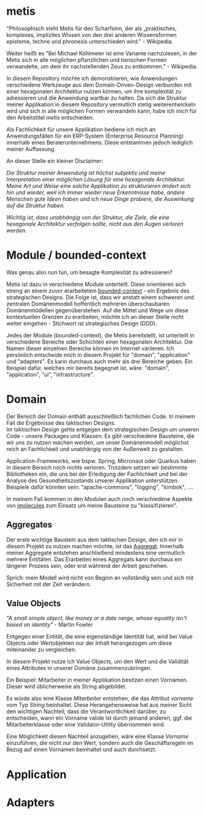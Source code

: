 # metis

"Philosophisch steht Metis für den Scharfsinn, der als „praktisches, komplexes, implizites Wissen von den drei anderen
Wissensformen episteme, techne und phronesis unterschieden wird." - Wikipedia.

Weiter heißt es "Bei Michael Köhlmeier ist eine Variante nachzulesen, in der Metis sich in alle möglichen pflanzlichen
und tierischen Formen verwandelte, um dem ihr nachstellenden Zeus zu entkommen." - Wikipedia.

In diesem Repository möchte ich demonstrieren, wie Anwendungen verschiedene Werkzeuge aus dem Domain-Driven-Design
verbunden mit einer hexagonalen Architektur nutzen können, um ihre komplexität zu adressieren und die Anwendung wartbar
zu halten. Da sich die Struktur meiner Applikation in diesem Repository vermutlich stetig weiterentwickeln wird und sich
in alle möglichen Formen verwandeln kann, habe ich mich für den Arbeitstitel <i>metis</i> entschieden.

Als Fachlichkeit für unsere Applikation bediene ich mich an Anwendungsfällen für ein ERP-System (Enterprise Resource
Planning) innerhalb eines Beraterunternehmens. Diese entstammen jedoch lediglich meiner Auffassung.

An dieser Stelle ein kleiner Disclaimer:

<i>Die Struktur meiner Anwendung ist höchst subjektiv und meine Interpretation einer möglichen Lösung für eine
hexagonale Architektur. Meine Art und Weise eine solche Applikation zu strukturieren ändert sich hin und wieder,
weil ich immer wieder neue Erkenntnisse habe, andere Menschen gute Ideen haben und ich neue Dinge probiere, die
Auswirkung auf die Struktur haben.

Wichtig ist, dass unabhängig von der Struktur, die Ziele, die eine hexagonale Architektur verfolgen sollte, nicht aus
den Augen verloren werden.
</i>

# Module / bounded-context

Was genau also nun tun, um besagte Komplexität zu adressieren?

Metis ist dazu in verschiedene Module unterteilt. Diese orientieren sich streng an einem zuvor
erarbeitetem [bounded-context](https://martinfowler.com/bliki/BoundedContext.html) - ein Ergebnis des strategischen
Designs. Die Folge ist, dass wir anstatt einem schweren und zentralen Domänenmodell hoffentlich mehreren überschaubaren
Domänenmodellen gegenüberstehen. Auf die Mittel und Wege um diese kontextuellen Grenzen zu erarbeiten, möchte ich an
dieser Stelle nicht weiter eingehen - Stichwort ist strategisches Design (DDD).

Jedes der Module (bounded-context), die Metis bereitstellt, ist unterteilt in verschiedene Bereiche oder Schichten einer
hexagonalen Architektur. Die Namen dieser einzelnen Bereiche können im Internet variieren. Ich persönlich entscheide
mich in diesem Projekt für "domain", "application" und "adapters". Es kann durchaus auch mehr als drei Bereiche geben.
Ein Beispiel dafür, welches mir bereits begegnet ist, wäre: "domain", "application", "ui", "infrastructure".

# Domain

Der Bereich der Domain enthält ausschließlich fachlichen Code. In meinem Fall die Ergebnisse des taktischen Designs.  
Im taktischen Design gehts entgegen dem strategischen Design um unseren Code - unsere Packages und Klassen.
Es gibt verschiedene Bausteine, die wir uns zu nutzen machen werden, um unser Domänenmodell möglichst reich an
Fachlichkeit und unabhängig von der Außenwelt zu gestalten.

Application-Frameworks, wie bspw. Spring, Micronaut oder Quarkus haben in diesem Bereich noch nichts verloren.
Trotzdem setzen wir bestimmte Bibliotheken ein, die uns bei der Erledigung der Fachlichkeit und bei der Analyse des
Gesundheitszustands unserer Applikation unterstützen.
Beispiele dafür könnten sein: "apache-commons", "logging", "lombok", ....

In meinem Fall kommen in den Modulen auch noch verschiedene Aspekte
von [jmolecules](https://github.com/xmolecules/jmolecules) zum Einsatz um meine Bausteine zu "klassifizieren".

## Aggregates

Der erste wichtige Baustein aus dem taktischen Design, den ich mir in diesem Projekt zu nutzen machen möchte,
ist das [Aggregat](https://martinfowler.com/bliki/DDD_Aggregate.html). Innerhalb meiner Aggregate entstehen anschließend
mindestens eine vermutlich mehrere Entitäten. Das Erarbeiten eines Aggregats kann durchaus ein längerer Prozess sein,
oder erst während der Arbeit geschehen.

Sprich: mein Modell wird nicht von Beginn an vollständig sein und sich mit Sicherheit mit der Zeit verändern.

## Value Objects

<i>"A small simple object, like money or a date range, whose equality isn't based on identity"</i> - Martin Fowler

Entgegen einer Entität, die eine eigenständige Identität hat, wird bei Value Objects oder Wertobjekten nur der Inhalt
herangezogen um diese miteinander zu vergleichen.

In diesem Projekt nutze ich Value Objects, um den Wert und die Validität eines Attributes in unserer Domäne
zusammenzubringen.

Ein Beispiel: Mitarbeiter in meiner Applikation besitzen einen Vornamen. Dieser wird üblicherweise als String
abgebildet.

Es würde also eine Klasse <i>Mitarbeiter</i> entstehen, die das Attribut <i>vorname</i> vom Typ <i>String</i>
beinhaltet.
Diese Herangehensweise hat aus meiner Sicht den wichtigen Nachteil, dass die Verantwortlichkeit darüber, zu entscheiden,
wann ein Vorname valide ist durch jemand anderen, ggf. die Mitarbeiterklasse oder eine Validator-Utility übernommen
wird.

Eine Möglichkeit diesen Nachteil anzugehen, wäre eine Klasse <i>Vorname</i> einzuführen, die nicht nur den Wert, sondern
auch die Geschäftsregeln im Bezug auf einen Vornamen beinhaltet und auch durchsetzt.

# Application

# Adapters


